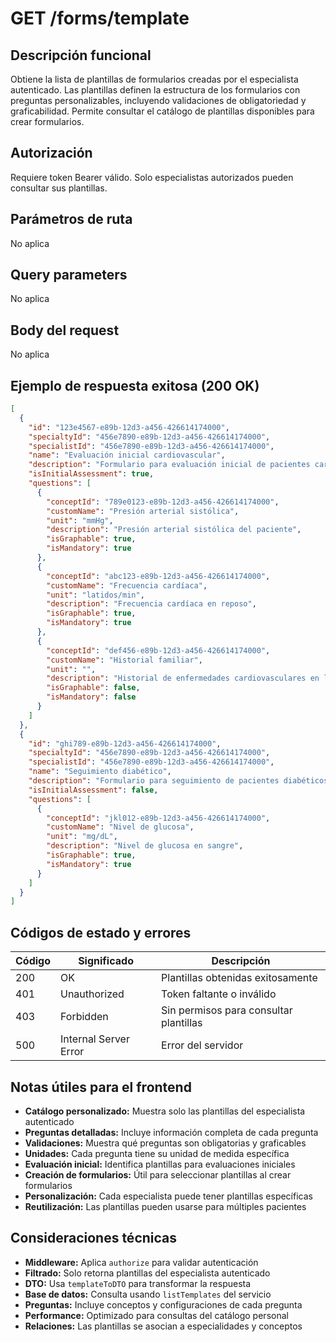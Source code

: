 # GET /forms/template

## Descripción funcional

Obtiene la lista de plantillas de formularios creadas por el especialista autenticado. Las plantillas definen la estructura de los formularios con preguntas personalizables, incluyendo validaciones de obligatoriedad y graficabilidad. Permite consultar el catálogo de plantillas disponibles para crear formularios.

## Autorización

Requiere token Bearer válido. Solo especialistas autorizados pueden consultar sus plantillas.

## Parámetros de ruta

No aplica

## Query parameters

No aplica

## Body del request

No aplica

## Ejemplo de respuesta exitosa (200 OK)

```json
[
  {
    "id": "123e4567-e89b-12d3-a456-426614174000",
    "specialtyId": "456e7890-e89b-12d3-a456-426614174000",
    "specialistId": "456e7890-e89b-12d3-a456-426614174000",
    "name": "Evaluación inicial cardiovascular",
    "description": "Formulario para evaluación inicial de pacientes cardiovasculares",
    "isInitialAssessment": true,
    "questions": [
      {
        "conceptId": "789e0123-e89b-12d3-a456-426614174000",
        "customName": "Presión arterial sistólica",
        "unit": "mmHg",
        "description": "Presión arterial sistólica del paciente",
        "isGraphable": true,
        "isMandatory": true
      },
      {
        "conceptId": "abc123-e89b-12d3-a456-426614174000",
        "customName": "Frecuencia cardíaca",
        "unit": "latidos/min",
        "description": "Frecuencia cardíaca en reposo",
        "isGraphable": true,
        "isMandatory": true
      },
      {
        "conceptId": "def456-e89b-12d3-a456-426614174000",
        "customName": "Historial familiar",
        "unit": "",
        "description": "Historial de enfermedades cardiovasculares en la familia",
        "isGraphable": false,
        "isMandatory": false
      }
    ]
  },
  {
    "id": "ghi789-e89b-12d3-a456-426614174000",
    "specialtyId": "456e7890-e89b-12d3-a456-426614174000",
    "specialistId": "456e7890-e89b-12d3-a456-426614174000",
    "name": "Seguimiento diabético",
    "description": "Formulario para seguimiento de pacientes diabéticos",
    "isInitialAssessment": false,
    "questions": [
      {
        "conceptId": "jkl012-e89b-12d3-a456-426614174000",
        "customName": "Nivel de glucosa",
        "unit": "mg/dL",
        "description": "Nivel de glucosa en sangre",
        "isGraphable": true,
        "isMandatory": true
      }
    ]
  }
]
```

## Códigos de estado y errores

| Código | Significado           | Descripción                            |
| ------ | --------------------- | -------------------------------------- |
| 200    | OK                    | Plantillas obtenidas exitosamente      |
| 401    | Unauthorized          | Token faltante o inválido              |
| 403    | Forbidden             | Sin permisos para consultar plantillas |
| 500    | Internal Server Error | Error del servidor                     |

## Notas útiles para el frontend

- **Catálogo personalizado:** Muestra solo las plantillas del especialista autenticado
- **Preguntas detalladas:** Incluye información completa de cada pregunta
- **Validaciones:** Muestra qué preguntas son obligatorias y graficables
- **Unidades:** Cada pregunta tiene su unidad de medida específica
- **Evaluación inicial:** Identifica plantillas para evaluaciones iniciales
- **Creación de formularios:** Útil para seleccionar plantillas al crear formularios
- **Personalización:** Cada especialista puede tener plantillas específicas
- **Reutilización:** Las plantillas pueden usarse para múltiples pacientes

## Consideraciones técnicas

- **Middleware:** Aplica `authorize` para validar autenticación
- **Filtrado:** Solo retorna plantillas del especialista autenticado
- **DTO:** Usa `templateToDTO` para transformar la respuesta
- **Base de datos:** Consulta usando `listTemplates` del servicio
- **Preguntas:** Incluye conceptos y configuraciones de cada pregunta
- **Performance:** Optimizado para consultas del catálogo personal
- **Relaciones:** Las plantillas se asocian a especialidades y conceptos
